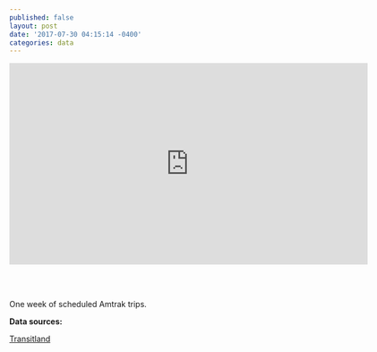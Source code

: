 ```yaml
---
published: false
layout: post
date: '2017-07-30 04:15:14 -0400'
categories: data
---
```

<iframe src="https://player.vimeo.com/video/227781470?byline=0&portrait=0" width="640" height="360" frameborder="0" webkitallowfullscreen mozallowfullscreen allowfullscreen></iframe>

<br><br>

One week of scheduled Amtrak trips.

**Data sources:**

[Transitland](https://transit.land/feed-registry/operators/o-9-amtrak)